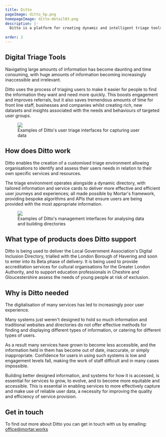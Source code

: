 ```yaml
---
title: Ditto
pageImage: ditto_hp.png
homepageImage: ditto-detail03.png
description: |-
  Ditto is a platform for creating dynamic and intelligent triage tools. The platform combines the assessment of user needs with a suite of tools for customising and improving access to information and support; driving service provision with new data and insights.
 
order: 2
---
```


Digital Triage Tools
---------------------------------------------------------------------------------------------------------------------------------
Navigating large amounts of information has become daunting and time consuming, with huge amounts of information becoming increasingly inaccessible and irrelevant.   

Ditto uses the process of triaging users to make it easier for people to find the information they want and need more quickly. This boosts engagement and improves referrals, but it also saves tremendous amounts of time for front line staff, businesses and companies whilst creating rich, new datasets and insights associated with the needs and behaviours of targeted user groups. 

<figure>
  <img src="{{ '/static/images/use-cases/ditto_01.jpg' | url }}" />
  <figcaption>
   Examples of Ditto's user triage interfaces for capturing user data
  </figcaption>
</figure>

How does Ditto work
---------------------------------------------------------------------------------------------------------------------------------
Ditto enables the creation of a customised triage environment allowing organisations to identify and assess their users needs in relation to their own specific services and resources. 

The triage environment operates alongside a dynamic directory, with tailored information and service cards to deliver more effective and efficient user journeys and experiences; all made possible by Mortar's framework, providing bespoke algorithms and APIs that ensure users are being provided with the most appropriate information. 

<figure>
  <img src="{{ '/static/images/use-cases/ditto_02.jpg' | url }}" />
  <figcaption>
   Examples of Ditto's management interfaces for analysing data and building directories
  </figcaption>
</figure>

What type of products does Ditto support
---------------------------------------------------------------------------------------------------------------------------------
Ditto is being used to deliver the Local Government Association's Digital Inclusion Directory, trialled with the London Borough of Havering and soon to enter into its Beta phase of delivery. It is being used to provide accreditation services for cultural organisations for the Greater London Authority, and to support education professionals in Cheshire and Gloucestershire assess the needs of young people at risk of exclusion. 

Why is Ditto needed
---------------------------------------------------------------------------------------------------------------------------------

The digitalisation of many services has led to increasingly poor user experience. 

Many systems just weren't designed to hold so much information and traditional websites and directories do not offer effective methods for finding and displaying different types of information, or catering for different types of users. 

As a result many services have grown to become less accessible, and the information held in them has become out of date, inaccurate, or simply inappropriate. Confidence for users in using such systems is low and engagement levels fall, making the work of staff difficult and in many cases impossible. 

Building better designed information, and systems for how it is accessed, is essential for services to grow, to evolve, and to become more equitable and accessible. This is essential in enabling services to more effectively capture and make use of reliable user data, a necessity for improving the quality and efficiency of service provision.

Get in touch
---------------------------------------------------------------------------------------------------------------------------------
To find out more about Ditto you can get in touch with us by emailing: office@mortar.works
